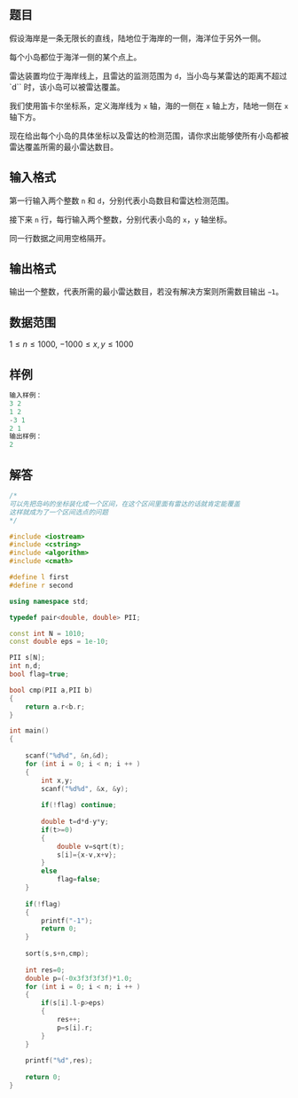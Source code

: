 ## 题目
假设海岸是一条无限长的直线，陆地位于海岸的一侧，海洋位于另外一侧。

每个小岛都位于海洋一侧的某个点上。

雷达装置均位于海岸线上，且雷达的监测范围为 `d`，当小岛与某雷达的距离不超过 `d`` 时，该小岛可以被雷达覆盖。

我们使用笛卡尔坐标系，定义海岸线为 `x` 轴，海的一侧在 `x` 轴上方，陆地一侧在 `x` 轴下方。

现在给出每个小岛的具体坐标以及雷达的检测范围，请你求出能够使所有小岛都被雷达覆盖所需的最小雷达数目。

## 输入格式
第一行输入两个整数 `n` 和 `d`，分别代表小岛数目和雷达检测范围。

接下来 `n` 行，每行输入两个整数，分别代表小岛的 `x`，`y` 轴坐标。

同一行数据之间用空格隔开。

## 输出格式
输出一个整数，代表所需的最小雷达数目，若没有解决方案则所需数目输出 `−1`。

## 数据范围
$1≤n≤1000,$
$−1000≤x,y≤1000$

## 样例
```c++
输入样例：
3 2
1 2
-3 1
2 1
输出样例：
2
```

## 解答
```c++
/*
可以先把岛屿的坐标装化成一个区间，在这个区间里面有雷达的话就肯定能覆盖
这样就成为了一个区间选点的问题
*/

#include <iostream>
#include <cstring>
#include <algorithm>
#include <cmath>

#define l first
#define r second

using namespace std;

typedef pair<double, double> PII;

const int N = 1010;
const double eps = 1e-10;

PII s[N];
int n,d;
bool flag=true;

bool cmp(PII a,PII b)
{
    return a.r<b.r;
}

int main()
{
    
    scanf("%d%d", &n,&d);
    for (int i = 0; i < n; i ++ )
    {
        int x,y;
        scanf("%d%d", &x, &y);
        
        if(!flag) continue;
        
        double t=d*d-y*y;
        if(t>=0)
        {
            double v=sqrt(t);
            s[i]={x-v,x+v};
        }
        else
            flag=false;
    }
    
    if(!flag)
    {
        printf("-1");
        return 0;
    }
    
    sort(s,s+n,cmp);
    
    int res=0;
    double p=(-0x3f3f3f3f)*1.0;
    for (int i = 0; i < n; i ++ )
    {
        if(s[i].l-p>eps)
        {
            res++;
            p=s[i].r;
        }
    }
    
    printf("%d",res);
    
    return 0;
}
```
